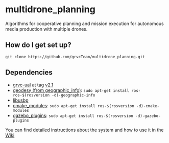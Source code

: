 # multidrone_planning #

Algorithms for cooperative planning and mission execution for autonomous media production with multiple drones.

## How do I get set up? ##

```
git clone https://github.com/grvcTeam/multidrone_planning.git
```

## Dependencies ##

* [grvc-ual](https://github.com/grvcTeam/grvc-ual) at tag [v2.1](https://github.com/grvcTeam/grvc-ual/tree/v2.1)
* [geodesy (from geographic_info)](http://wiki.ros.org/geodesy): `sudo apt-get install ros-ros-$(rosversion -d)-geographic-info`
* [libusbp](https://github.com/pololu/libusbp)
* [cmake_modules](http://wiki.ros.org/cmake_modules): `sudo apt-get install ros-$(rosversion -d)-cmake-modules`
* [gazebo_plugins](http://wiki.ros.org/gazebo_plugins): `sudo apt-get install ros-$(rosversion -d)-gazebo-plugins`


You can find detailed instructions about the system and how to use it in the [Wiki](https://github.com/grvcTeam/multidrone_planning/wiki)
